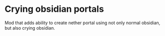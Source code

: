 # Crying obsidian portals

Mod that adds ability to create nether portal using not only normal obsidian, but also crying obsidian.